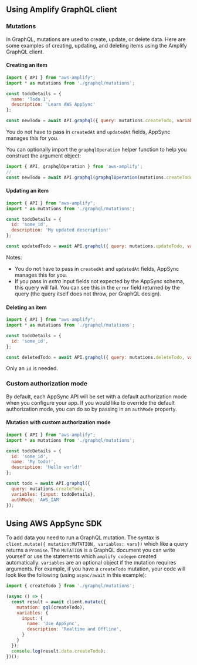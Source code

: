 ## Using Amplify GraphQL client

### Mutations

In GraphQL, mutations are used to create, update, or delete data. Here are some examples of creating, updating, and deleting items using the Amplify GraphQL client.

#### Creating an item

```javascript
import { API } from "aws-amplify";
import * as mutations from './graphql/mutations';

const todoDetails = {
  name: 'Todo 1',
  description: 'Learn AWS AppSync'
};

const newTodo = await API.graphql({ query: mutations.createTodo, variables: {input: todoDetails}}));
```

You do not have to pass in `createdAt` and `updatedAt` fields, AppSync manages this for you.

You can optionally import the `graphqlOperation` helper function to help you construct the argument object:

```javascript
import { API, graphqlOperation } from 'aws-amplify';
// ...
const newTodo = await API.graphql(graphqlOperation(mutations.createTodo, {input: todoDetails})); // equivalent to above example
```

#### Updating an item

```javascript
import { API } from "aws-amplify";
import * as mutations from './graphql/mutations';

const todoDetails = {
  id: 'some_id',
  description: 'My updated description!'
};

const updatedTodo = await API.graphql({ query: mutations.updateTodo, variables: {input: todoDetails}}));
```

Notes:

- You do not have to pass in `createdAt` and `updatedAt` fields, AppSync manages this for you.
- If you pass in *extra* input fields not expected by the AppSync schema, this query will fail. You can see this in the `error` field returned by the query (the query itself does not throw, per GraphQL design).

#### Deleting an item

```javascript
import { API } from "aws-amplify";
import * as mutations from './graphql/mutations';

const todoDetails = {
  id: 'some_id',
};

const deletedTodo = await API.graphql({ query: mutations.deleteTodo, variables: {input: todoDetails}}));
```

Only an `id` is needed.

### Custom authorization mode

By default, each AppSync API will be set with a default authorization mode when you configure your app. If you would like to override the default authorization mode, you can do so by passing in an `authMode` property.

#### Mutation with custom authorization mode

```js
import { API } from "aws-amplify";
import * as mutations from './graphql/mutations';

const todoDetails = {
  id: 'some_id',
  name: 'My todo!',
  description: 'Hello world!'
};

const todo = await API.graphql({
  query: mutations.createTodo,
  variables: {input: todoDetails},
  authMode: 'AWS_IAM'
});
```

## Using AWS AppSync SDK 

To add data you need to run a GraphQL mutation. The syntax is `client.mutate({ mutation:MUTATION, variables: vars})` which like a query returns a `Promise`. The `MUTATION` is a GraphQL document you can write yourself or use the statements which `amplify codegen` created automatically. `variables` are an optional object if the mutation requires arguments. For example, if you have a `createTodo` mutation, your code will look like the following (using `async/await` in this example):

```javascript
import { createTodo } from './graphql/mutations';

(async () => {
  const result = await client.mutate({
    mutation: gql(createTodo),
    variables: {
      input: {
        name: 'Use AppSync',
        description: 'Realtime and Offline',
      }
    }
  });
  console.log(result.data.createTodo);
})();
```
